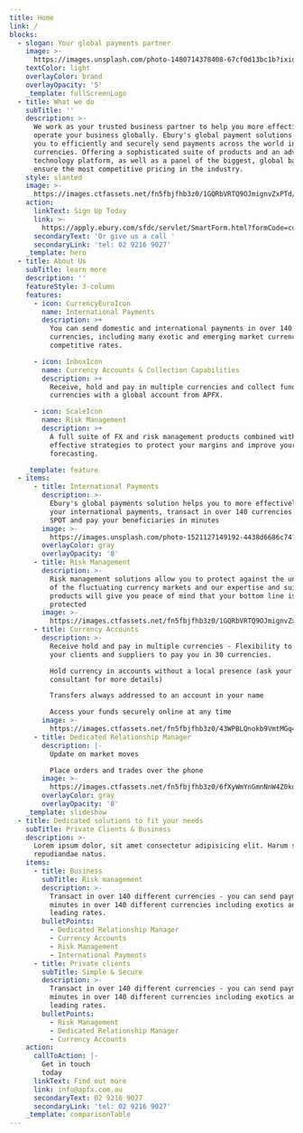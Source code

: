 ```yaml
---
title: Home
link: /
blocks:
  - slogan: Your global payments partner
    image: >-
      https://images.unsplash.com/photo-1480714378408-67cf0d13bc1b?ixid=MnwxMjA3fDB8MHxwaG90by1wYWdlfHx8fGVufDB8fHx8&ixlib=rb-1.2.1&auto=format&fit=crop&w=3150&q=80
    textColor: light
    overlayColor: brand
    overlayOpacity: '5'
    _template: fullScreenLogo
  - title: What we do
    subTitle: ''
    description: >-
      We work as your trusted business partner to help you more effectively
      operate your business globally. Ebury's global payment solutions enable
      you to efficiently and securely send payments across the world in over 140
      currencies. Offering a sophisticated suite of products and an advanced
      technology platform, as well as a panel of the biggest, global banks to
      ensure the most competitive pricing in the industry.
    style: slanted
    image: >-
      https://images.ctfassets.net/fn5fbjfhb3z0/1GQRbVRTQ9OJmignvZxPTd/43b7e889507f8801aa8268aef9d95083/opera-house-2.jpg?w=1600&h=1066&q=50
    action:
      linkText: Sign Up Today
      link: >-
        https://apply.ebury.com/sfdc/servlet/SmartForm.html?formCode=currency-services&brand=APY&locale=en_AU
      secondaryText: 'Or give us a call '
      secondaryLink: 'tel: 02 9216 9027'
    _template: hero
  - title: About Us
    subTitle: learn more
    description: ''
    featureStyle: 3-column
    features:
      - icon: CurrencyEuroIcon
        name: International Payments
        description: >+
          You can send domestic and international payments in over 140
          currencies, including many exotic and emerging market currencies at
          competitive rates.

      - icon: InboxIcon
        name: Currency Accounts & Collection Capabilities
        description: >+
          Receive, hold and pay in multiple currencies and collect funds in 70
          currencies with a global account from APFX.

      - icon: ScaleIcon
        name: Risk Management
        description: >+
          A full suite of FX and risk management products combined with
          effective strategies to protect your margins and improve your budget
          forecasting.

    _template: feature
  - items:
      - title: International Payments
        description: >-
          Ebury's global payments solution helps you to more effectively manage
          your international payments, transact in over 140 currencies book at
          SPOT and pay your beneficiaries in minutes
        image: >-
          https://images.unsplash.com/photo-1521127149192-4438d6686c74?ixid=MnwxMjA3fDB8MHxwaG90by1wYWdlfHx8fGVufDB8fHx8&ixlib=rb-1.2.1&auto=format&fit=crop&w=2817&q=80
        overlayColor: gray
        overlayOpacity: '8'
      - title: Risk Management
        description: >-
          Risk management solutions allow you to protect against the uncertainty
          of the fluctuating currency markets and our expertise and suite of
          products will give you peace of mind that your bottom line is being
          protected
        image: >-
          https://images.ctfassets.net/fn5fbjfhb3z0/1GQRbVRTQ9OJmignvZxPTd/43b7e889507f8801aa8268aef9d95083/opera-house-2.jpg?w=1600&h=1066&q=50
      - title: Currency Accounts
        description: >-
          Receive hold and pay in multiple currencies - Flexibility to allow
          your clients and suppliers to pay you in 30 currencies.

          Hold currency in accounts without a local presence (ask your
          consultant for more details)

          Transfers always addressed to an account in your name

          Access your funds securely online at any time
        image: >-
          https://images.ctfassets.net/fn5fbjfhb3z0/43WPBLQnokb9VmtMGq4JWE/7a68eaa362df36ed7b08b9db785e57f3/christopher-burns-D-fpL7F_MEI-unsplash.jpg?w=3200&h=1843&q=50
      - title: Dedicated Relationship Manager
        description: |-
          Update on market moves

          Place orders and trades over the phone
        image: >-
          https://images.ctfassets.net/fn5fbjfhb3z0/6fXyWmYnGmnNnW4Z0kdFfW/96d3830218d5af21b493756b03515582/kevin-bosc-oeqBJZd1GWY-unsplash.jpg?w=3200&h=2133&q=50
        overlayColor: gray
        overlayOpacity: '8'
    _template: slideshow
  - title: Dedicated solutions to fit your needs
    subTitle: Private Clients & Business
    description: >-
      Lorem ipsum dolor, sit amet consectetur adipisicing elit. Harum sequi unde
      repudiandae natus.
    items:
      - title: Business
        subTitle: Risk management
        description: >-
          Transact in over 140 different currencies - you can send payments in
          minutes in over 140 different currencies including exotics and market
          leading rates.
        bulletPoints:
          - Dedicated Relationship Manager
          - Currency Accounts
          - Risk Management
          - International Payments
      - title: Private clients
        subTitle: Simple & Secure
        description: >-
          Transact in over 140 different currencies - you can send payments in
          minutes in over 140 different currencies including exotics and market
          leading rates.
        bulletPoints:
          - Risk Management
          - Dedicated Relationship Manager
          - Currency Accounts
    action:
      callToAction: |-
        Get in touch 
        today
      linkText: Find out more
      link: info@apfx.com.au
      secondaryText: 02 9216 9027
      secondaryLink: 'tel: 02 9216 9027'
    _template: comparisonTable
---
```


